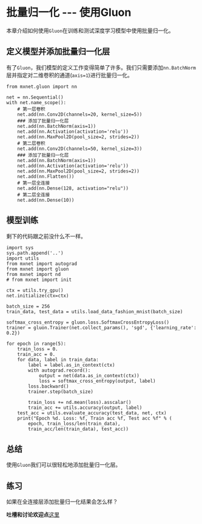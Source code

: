# 批量归一化 --- 使用Gluon

本章介绍如何使用``Gluon``在训练和测试深度学习模型中使用批量归一化。


## 定义模型并添加批量归一化层

有了`Gluon`，我们模型的定义工作变得简单了许多。我们只需要添加`nn.BatchNorm`层并指定对二维卷积的通道(`axis=1`)进行批量归一化。

```{.python .input  n=1}
from mxnet.gluon import nn

net = nn.Sequential()
with net.name_scope():
    # 第一层卷积
    net.add(nn.Conv2D(channels=20, kernel_size=5))
    ### 添加了批量归一化层 
    net.add(nn.BatchNorm(axis=1))
    net.add(nn.Activation(activation='relu'))
    net.add(nn.MaxPool2D(pool_size=2, strides=2))
    # 第二层卷积
    net.add(nn.Conv2D(channels=50, kernel_size=3))
    ### 添加了批量归一化层 
    net.add(nn.BatchNorm(axis=1))
    net.add(nn.Activation(activation='relu'))
    net.add(nn.MaxPool2D(pool_size=2, strides=2))
    net.add(nn.Flatten())
    # 第一层全连接
    net.add(nn.Dense(128, activation="relu"))
    # 第二层全连接
    net.add(nn.Dense(10))
```

## 模型训练

剩下的代码跟之前没什么不一样。

```{.python .input  n=3}
import sys
sys.path.append('..')
import utils
from mxnet import autograd 
from mxnet import gluon
from mxnet import nd
# from mxnet import init

ctx = utils.try_gpu()
net.initialize(ctx=ctx)

batch_size = 256
train_data, test_data = utils.load_data_fashion_mnist(batch_size)

softmax_cross_entropy = gluon.loss.SoftmaxCrossEntropyLoss()
trainer = gluon.Trainer(net.collect_params(), 'sgd', {'learning_rate': 0.2})

for epoch in range(5):
    train_loss = 0.
    train_acc = 0.
    for data, label in train_data:
        label = label.as_in_context(ctx)
        with autograd.record():
            output = net(data.as_in_context(ctx))
            loss = softmax_cross_entropy(output, label)
        loss.backward()
        trainer.step(batch_size)

        train_loss += nd.mean(loss).asscalar()
        train_acc += utils.accuracy(output, label)
    test_acc = utils.evaluate_accuracy(test_data, net, ctx)
    print("Epoch %d. Loss: %f, Train acc %f, Test acc %f" % (
        epoch, train_loss/len(train_data), 
        train_acc/len(train_data), test_acc))
```

## 总结

使用``Gluon``我们可以很轻松地添加批量归一化层。

## 练习

如果在全连接层添加批量归一化结果会怎么样？

**吐槽和讨论欢迎点**[这里](https://discuss.gluon.ai/t/topic/1254)
